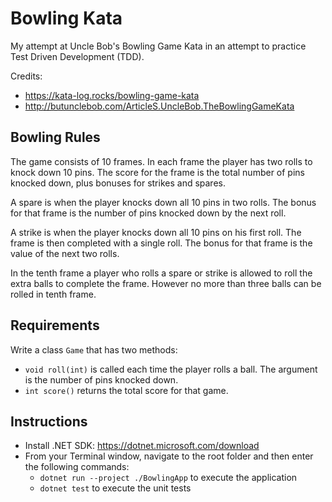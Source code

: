 # Bowling Kata

My attempt at Uncle Bob's Bowling Game Kata in an attempt to practice Test Driven Development (TDD).

Credits:
- https://kata-log.rocks/bowling-game-kata
- http://butunclebob.com/ArticleS.UncleBob.TheBowlingGameKata

## Bowling Rules

The game consists of 10 frames. In each frame the player has two rolls to knock down 10 pins. The score for the frame is the total number of pins knocked down, plus bonuses for strikes and spares.

A spare is when the player knocks down all 10 pins in two rolls. The bonus for that frame is the number of pins knocked down by the next roll.

A strike is when the player knocks down all 10 pins on his first roll. The frame is then completed with a single roll. The bonus for that frame is the value of the next two rolls.

In the tenth frame a player who rolls a spare or strike is allowed to roll the extra balls to complete the frame. However no more than three balls can be rolled in tenth frame.

## Requirements

Write a class `Game` that has two methods:

- `void roll(int)` is called each time the player rolls a ball. The argument is the number of pins knocked down.
- `int score()` returns the total score for that game.

## Instructions

- Install .NET SDK: https://dotnet.microsoft.com/download
- From your Terminal window, navigate to the root folder and then enter the following commands:
    - `dotnet run --project ./BowlingApp` to execute the application
    - `dotnet test` to execute the unit tests